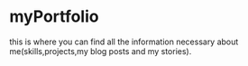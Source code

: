 # myPortfolio
this is where you can find all the information necessary  about me(skills,projects,my blog posts and my stories).
